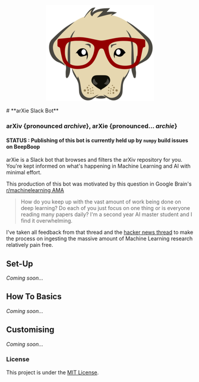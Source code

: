 <p align="center">
  <img src='images/arXie_300.png'/>
</p>
# **arXie Slack Bot**

### arXiv {pronounced *archive*}, arXie {pronounced... *archie*}

#### STATUS : Publishing of this bot is currently held up by `numpy` build issues on BeepBoop

arXie is a Slack bot that browses and filters the arXiv repository for you. You're kept informed on what's happening in Machine Learning and AI with minimal effort.

This production of this bot was motivated by this question in Google Brain's [r/machinelearning AMA](https://www.reddit.com/r/MachineLearning/comments/4w6tsv/ama_we_are_the_google_brain_team_wed_love_to/?st=irvvkvu4&sh=b50d5ce3)

> How do you keep up with the vast amount of work being done on deep learning? Do each of you just focus on one thing or is everyone reading many papers daily? I'm a second year AI master student and I find it overwhelming.

I've taken all feedback from that thread and the [hacker news thread](https://news.ycombinator.com/item?id=12233289) to make the process on ingesting the massive amount of Machine Learning research relatively pain free.

## Set-Up

*Coming soon...*

## How To Basics

*Coming soon...*

## Customising

*Coming soon...*

### License
This project is under the [MIT License](https://opensource.org/licenses/MIT).
